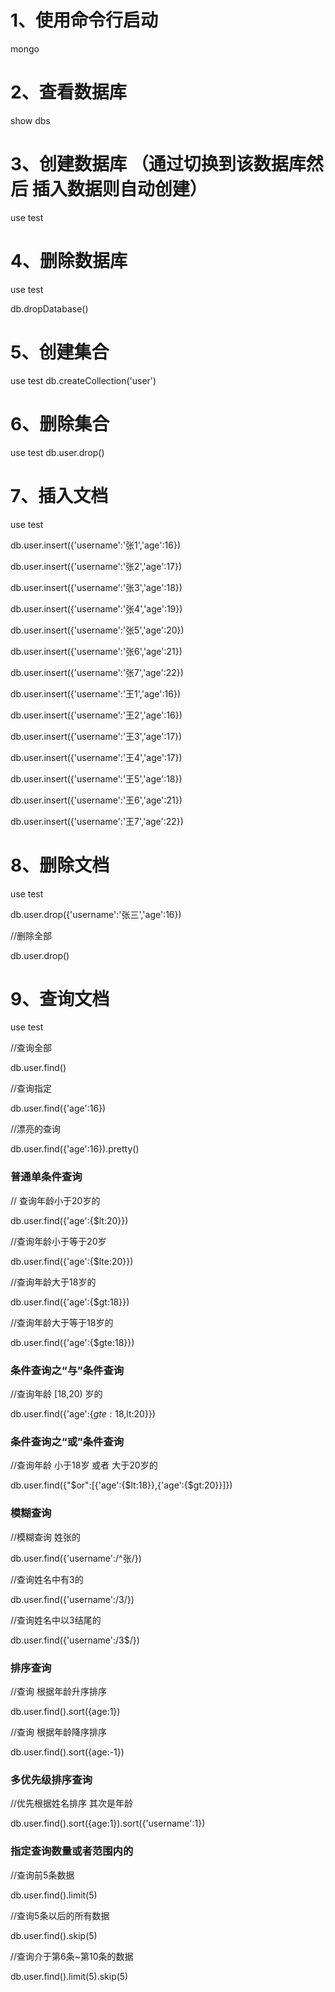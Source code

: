 # 1、使用命令行启动

mongo

# 2、查看数据库

show dbs

# 3、创建数据库 （通过切换到该数据库然后 插入数据则自动创建）

use  test

# 4、删除数据库

use test

db.dropDatabase()

# 5、创建集合

use test
db.createCollection('user')

# 6、删除集合

use test
db.user.drop()

# 7、插入文档

use test

db.user.insert({'username':'张1','age':16})

db.user.insert({'username':'张2','age':17})

db.user.insert({'username':'张3','age':18})

db.user.insert({'username':'张4','age':19})

db.user.insert({'username':'张5','age':20})

db.user.insert({'username':'张6','age':21})

db.user.insert({'username':'张7','age':22})

db.user.insert({'username':'王1','age':16})

db.user.insert({'username':'王2','age':16})

db.user.insert({'username':'王3','age':17})

db.user.insert({'username':'王4','age':17})

db.user.insert({'username':'王5','age':18})

db.user.insert({'username':'王6','age':21})

db.user.insert({'username':'王7','age':22})

# 8、删除文档

use test

db.user.drop({'username':'张三','age':16})

//删除全部

db.user.drop()

# 9、查询文档

use test

//查询全部

db.user.find() 

//查询指定

db.user.find({'age':16})

//漂亮的查询

db.user.find({'age':16}).pretty()

### 普通单条件查询

// 查询年龄小于20岁的

db.user.find({'age':{$lt:20}})

//查询年龄小于等于20岁

db.user.find({'age':{$lte:20}})

//查询年龄大于18岁的

db.user.find({'age':{$gt:18}})

//查询年龄大于等于18岁的

db.user.find({'age':{$gte:18}})

### 条件查询之“与”条件查询

//查询年龄 [18,20) 岁的

db.user.find({'age':{$gte:18,$lt:20}})

### 条件查询之“或”条件查询

//查询年龄 小于18岁 或者 大于20岁的

db.user.find({"$or":[{'age':{$lt:18}},{'age':{$gt:20}}]})

### 模糊查询

//模糊查询 姓张的

db.user.find({'username':/^张/})

//查询姓名中有3的

db.user.find({'username':/3/})

//查询姓名中以3结尾的

db.user.find({'username':/3$/})

### 排序查询

//查询 根据年龄升序排序

db.user.find().sort({age:1})

//查询 根据年龄降序排序

db.user.find().sort({age:-1})

### 多优先级排序查询

//优先根据姓名排序  其次是年龄

db.user.find().sort({age:1}).sort({'username':1})

### 指定查询数量或者范围内的

//查询前5条数据

db.user.find().limit(5)

//查询5条以后的所有数据

db.user.find().skip(5)

//查询介于第6条~第10条的数据

db.user.find().limit(5).skip(5)
